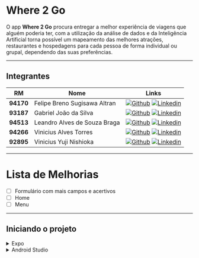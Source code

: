 # Where 2 Go

O app **Where 2 Go** procura entregar a melhor experiência de viagens que alguém poderia ter, com a utilização da análise de dados e da Inteligência Artificial torna possível um mapeamento das melhores atrações, restaurantes e hospedagens para cada pessoa de forma individual ou grupal, dependendo das suas preferências.

---

## Integrantes

RM | Nome | Links
--- | --- | ---
**94170** | Felipe Breno Sugisawa Altran | [![Github](https://img.shields.io/badge/Github-gray)](https://github.com/febreno) [![Linkedin](https://img.shields.io/badge/Linkedin-blue)](https://www.linkedin.com/in/felipe-sugisawa)
**93187** | Gabriel João da Silva | [![Github](https://img.shields.io/badge/Github-gray)](https://github.com/gjoao98) [![Linkedin](https://img.shields.io/badge/Linkedin-blue)](https://www.linkedin.com/in/gabriel-joao)
**94513** | Leandro Alves de Souza Braga | [![Github](https://img.shields.io/badge/Github-gray)](https://github.com/bragaLeandro) [![Linkedin](https://img.shields.io/badge/Linkedin-blue)](https://www.linkedin.com/in/leandrobraga1)
**94266** | Vinicius Alves Torres | [![Github](https://img.shields.io/badge/Github-gray)](https://github.com/ViniciusAlvesTorres) [![Linkedin](https://img.shields.io/badge/Linkedin-blue)](https://www.linkedin.com/in/vinicius-alves-torres-702973203)
**92895** | Vinicius Yuji Nishioka | [![Github](https://img.shields.io/badge/Github-gray)](https://github.com/yujinishioka) [![Linkedin](https://img.shields.io/badge/Linkedin-blue)](https://www.linkedin.com/in/yuji-nishioka-643b22218)

---

# Lista de Melhorias
- [ ] Formulário com mais campos e acertivos
- [ ] Home
- [ ] Menu

---

## Iniciando o projeto

<details>
<summary>Expo</summary>

---
### **Dependências**

|Dependency | Version |
| --- | --- |
| Node | 18.x |
| npm | 8.19.2 |

*instalando dependências*
```
npm i
```

*rodando o projeto*
```
npm start
```
---
</details>

<details>
<summary>Android Studio</summary>

---

### **Dependências**

| Dependency | Version  |
| --- | --- |
| Node | 18.x |
| JDK | 11 |
| npm | 8.19.2 |
| Android Studio | 2022.2.1.20 |
  
### **Recomendações**

* Visual Studio Code
* Chocolatey

### **Instalando dependências e recomendações**

### Chocolatey

Utilize um **terminal com permissão de administrador**.

O comando a seguir instala o Chocolatey e adiciona a passagem de ambiente.

```
@"%SystemRoot%\System32\WindowsPowerShell\v1.0\powershell.exe" -NoProfile -InputFormat None -ExecutionPolicy Bypass -Command "[System.Net.ServicePointManager]::SecurityProtocol = 3072; iex ((New-Object System.Net.WebClient).DownloadString('https://community.chocolatey.org/install.ps1'))" && SET "PATH=%PATH%;%ALLUSERSPROFILE%\chocolatey\bin"
```

Node e o JDK11

**Obs: Caso ja tenha os 2 programas instalados ou algum deles, pule essa etapa ou adicione apenas aquele que esteja faltando "nodejs-lts" ou "openjdk11".**

```
choco install -y nodejs-lts openjdk11
```

Android Studio

https://developer.android.com/studio

Visual Studio Code

https://code.visualstudio.com/

---

### **Configurando Android Studio**

Após abrir o Android Studio:

```
File -> Settings
```

Dentro de Settings:

```
Appearance & Behavior -> System Settings -> Android SDK
```

Selecione a opção **Show Package Details**

Marcar as opções **Android SDK Platform 31** e **Intel x86 Atom_64 System Image** que estarão dentro das opções de **Android 12.0(S)**

Na seção **SDK Tools** selecione a opção **Show Package Details**

Marcar a opção **31.0.0** em **Android SDK Build-Tools**

Clicar em **Apply** e depois **OK**

---

### **Variáveis de Ambiente**

Dentro das váriaveis de ambiente adicione uma nova variável para o **usuário** com os seguintes atributos:

**Obs: altere o valor de <usuário> pelo seu nome de usuário.**

```
Name: ANDROID_HOME
Value: "C:\Users\<usuário>\AppData\Local\Android\Sdk"
```

Para vizualizar se a variável foi adicionada corretamente, uilize o comando no **Powershell**, e procure por **ANDROID_HOME**.

```
Get-ChildItem -Path Env:\
```

Nas variáveis do **sistema**, **edite** a variável **Path** e adicione uma nova com o caminho:

**Obs: altere o valor de <usuário> pelo seu nome de usuário.**

```
C:\Users\<usuário>\AppData\Local\Android\Sdk\platform-tools
```

---

### **Comandos**

*instalando dependências*
```
npm i
```

*rodando o projeto*
```
npm start
```

ou

```
expo start
```

---

</details>
